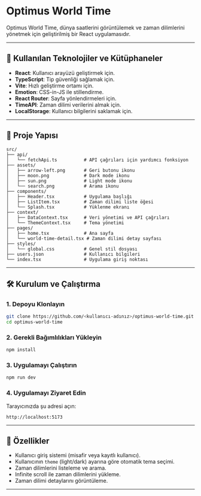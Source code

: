 # Optimus World Time

Optimus World Time, dünya saatlerini görüntülemek ve zaman dilimlerini yönetmek için geliştirilmiş bir React uygulamasıdır.

---

## 🚀 Kullanılan Teknolojiler ve Kütüphaneler

- **React**: Kullanıcı arayüzü geliştirmek için.
- **TypeScript**: Tip güvenliği sağlamak için.
- **Vite**: Hızlı geliştirme ortamı için.
- **Emotion**: CSS-in-JS ile stillendirme.
- **React Router**: Sayfa yönlendirmeleri için.
- **TimeAPI**: Zaman dilimi verilerini almak için.
- **LocalStorage**: Kullanıcı bilgilerini saklamak için.

---

## 📂 Proje Yapısı

```plaintext
src/
├── api/
│   └── fetchApi.ts          # API çağrıları için yardımcı fonksiyon
├── assets/
│   ├── arrow-left.png       # Geri butonu ikonu
│   ├── moon.png             # Dark mode ikonu
│   ├── sun.png              # Light mode ikonu
│   └── search.png           # Arama ikonu
├── components/
│   ├── Header.tsx           # Uygulama başlığı
│   ├── ListItem.tsx         # Zaman dilimi liste öğesi
│   └── Splash.tsx           # Yüklenme ekranı
├── context/
│   ├── DataContext.tsx      # Veri yönetimi ve API çağrıları
│   └── ThemeContext.tsx     # Tema yönetimi
├── pages/
│   ├── home.tsx             # Ana sayfa
│   └── world-time-detail.tsx # Zaman dilimi detay sayfası
├── styles/
│   └── global.css           # Genel stil dosyası
├── users.json               # Kullanıcı bilgileri
└── index.tsx                # Uygulama giriş noktası
```

---

## 🛠️ Kurulum ve Çalıştırma

### 1. Depoyu Klonlayın

```bash
git clone https://github.com/<kullanıcı-adınız>/optimus-world-time.git
cd optimus-world-time
```

### 2. Gerekli Bağımlılıkları Yükleyin

```bash
npm install
```

### 3. Uygulamayı Çalıştırın

```bash
npm run dev
```

### 4. Uygulamayı Ziyaret Edin

Tarayıcınızda şu adresi açın:

```
http://localhost:5173
```

---

## 📖 Özellikler

- Kullanıcı giriş sistemi (misafir veya kayıtlı kullanıcı).
- Kullanıcının `theme` (light/dark) ayarına göre otomatik tema seçimi.
- Zaman dilimlerini listeleme ve arama.
- Infinite scroll ile zaman dilimlerini yükleme.
- Zaman dilimi detaylarını görüntüleme.

---

